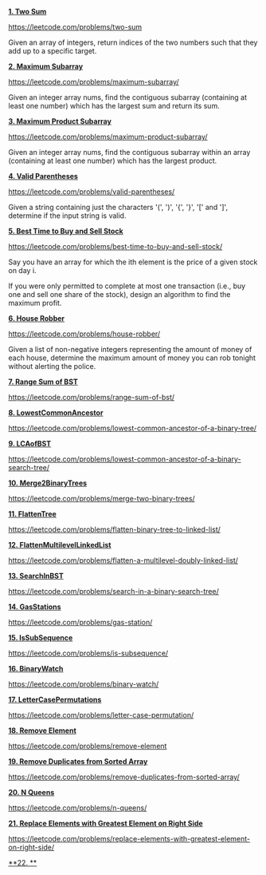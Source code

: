[**1. Two Sum**](Dec2019/P1_TwoSum.java)

https://leetcode.com/problems/two-sum

Given an array of integers, return indices of the two numbers such that they add up to a specific target.

[**2. Maximum Subarray**](Dec2019/P2_MaxSubArray.java)

https://leetcode.com/problems/maximum-subarray/

Given an integer array nums, find the contiguous subarray (containing at least one number) which has the largest sum and return its sum.

[**3. Maximum Product Subarray**](Dec2019/P3_MaxProductSubArray.java)

https://leetcode.com/problems/maximum-product-subarray/

Given an integer array nums, find the contiguous subarray within an array (containing at least one number) which has the largest product.

[**4. Valid Parentheses**](Dec2019/P4_ValidParenthesis.java)

https://leetcode.com/problems/valid-parentheses/

Given a string containing just the characters '(', ')', '{', '}', '[' and ']', determine if the input string is valid.

[**5. Best Time to Buy and Sell Stock**](Dec2019/P5_BestBuyAndSellStock.java)

https://leetcode.com/problems/best-time-to-buy-and-sell-stock/

Say you have an array for which the ith element is the price of a given stock on day i.

If you were only permitted to complete at most one transaction (i.e., buy one and sell one share of the stock), design an algorithm to find the maximum profit.

[**6. House Robber**](Dec2019/P6_HouseRobber.java)

https://leetcode.com/problems/house-robber/

Given a list of non-negative integers representing the amount of money of each house, determine the maximum amount of money you can rob tonight without alerting the police.

[**7. Range Sum of BST**](Dec2019/P7_RangeSumOfBST.java)

https://leetcode.com/problems/range-sum-of-bst/

[**8. LowestCommonAncestor**](Dec2019/P8_LowestCommonAncestor.java)

https://leetcode.com/problems/lowest-common-ancestor-of-a-binary-tree/

[**9. LCAofBST**](Dec2019/P9_LCAofBST.java)

https://leetcode.com/problems/lowest-common-ancestor-of-a-binary-search-tree/

[**10. Merge2BinaryTrees**](Dec2019/P10_Merge2BinaryTrees.java)

https://leetcode.com/problems/merge-two-binary-trees/

[**11. FlattenTree**](Dec2019/P11_FlattenTree.java)

https://leetcode.com/problems/flatten-binary-tree-to-linked-list/

[**12. FlattenMultilevelLinkedList**](Dec2019/P12_FlattenMultilevelLinkedList.java)

https://leetcode.com/problems/flatten-a-multilevel-doubly-linked-list/

[**13. SearchInBST**](Dec2019/P13_SearchInBST.java)

https://leetcode.com/problems/search-in-a-binary-search-tree/

[**14. GasStations**](Dec2019/P14_GasStations.java)

https://leetcode.com/problems/gas-station/

[**15. IsSubSequence**](Dec2019/P15_IsSubSequence.java)

https://leetcode.com/problems/is-subsequence/

[**16. BinaryWatch**](Dec2019/P16_BinaryWatch.java)

https://leetcode.com/problems/binary-watch/

[**17. LetterCasePermutations**](Dec2019/P17_LetterCasePermutations.java)

https://leetcode.com/problems/letter-case-permutation/

[**18. Remove Element**](Dec2019/P18_RemoveElements.java)

https://leetcode.com/problems/remove-element

[**19. Remove Duplicates from Sorted Array**](Dec2019/P19_RemoveDupsFromSortedArray.java)

https://leetcode.com/problems/remove-duplicates-from-sorted-array/

[**20. N Queens**](Dec2019/P20_N_Queens.java)

https://leetcode.com/problems/n-queens/

[**21. Replace Elements with Greatest Element on Right Side**](Dec2019/P21_ReplaceElements.java)

https://leetcode.com/problems/replace-elements-with-greatest-element-on-right-side/

[**22. **](Dec2019/P)
